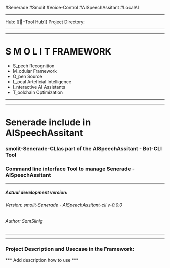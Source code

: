 #Senerade #Smolit #Voice-Control #AISpeechAssitant #LocalAI
________________________________________________________________________
Hub: [[🎯+Tool Hub]]
Project Directory:
________________________________________________________________________
________________________________________________________________________
# S M O L I T     FRAMEWORK

+ S_pech Recognition
+ M_odular Framework
+ O_pen Source
+ L_ocal Arteficial Intelligence
+ I_nteractive AI Assistants
+ T_oolchain Optimization
________________________________________________________________________
________________________________________________________________________
# Senerade include in AISpeechAssitant 
### smolit-Senerade-CLIas part of the AISpeechAssitant - Bot-CLI Tool
### Command line interface Tool to manage Senerade - AISpeechAssitant 
________________________________________________________________________
##### Actual development version:

###### Version: smolit-Senerade - AISpeechAssitant-cli v-0.0.0
###### Author: SamSilnig
________________________________________________________________________
________________________________________________________________________

### Project Description and Usecase in the Framework:

*** Add description how to use ***